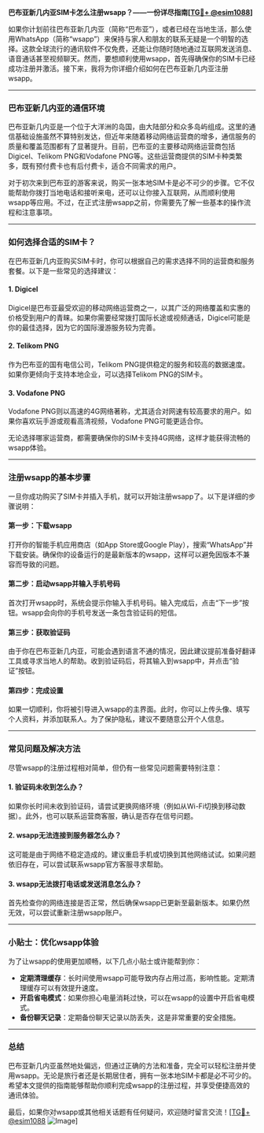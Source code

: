 **巴布亚新几内亚SIM卡怎么注册wsapp？——一份详尽指南[[TG💪+ @esim1088](https://t.me/s/esim1088)]**

如果你计划前往巴布亚新几内亚（简称“巴布亚”），或者已经在当地生活，那么使用WhatsApp（简称“wsapp”）来保持与家人和朋友的联系无疑是一个明智的选择。这款全球流行的通讯软件不仅免费，还能让你随时随地通过互联网发送消息、语音通话甚至视频聊天。然而，要想顺利使用wsapp，首先得确保你的SIM卡已经成功注册并激活。接下来，我将为你详细介绍如何在巴布亚新几内亚注册wsapp。

---

### 巴布亚新几内亚的通信环境

巴布亚新几内亚是一个位于大洋洲的岛国，由大陆部分和众多岛屿组成。这里的通信基础设施虽然不算特别发达，但近年来随着移动网络运营商的增多，通信服务的质量和覆盖范围都有了显著提升。目前，巴布亚的主要移动网络运营商包括Digicel、Telikom PNG和Vodafone PNG等。这些运营商提供的SIM卡种类繁多，既有预付费卡也有后付费卡，适合不同需求的用户。

对于初次来到巴布亚的游客来说，购买一张本地SIM卡是必不可少的步骤。它不仅能帮助你拨打当地电话和接听来电，还可以让你接入互联网，从而顺利使用wsapp等应用。不过，在正式注册wsapp之前，你需要先了解一些基本的操作流程和注意事项。

---

### 如何选择合适的SIM卡？

在巴布亚新几内亚购买SIM卡时，你可以根据自己的需求选择不同的运营商和服务套餐。以下是一些常见的选择建议：

#### 1. Digicel
Digicel是巴布亚最受欢迎的移动网络运营商之一，以其广泛的网络覆盖和实惠的价格受到用户的青睐。如果你需要经常拨打国际长途或视频通话，Digicel可能是你的最佳选择，因为它的国际漫游服务较为完善。

#### 2. Telikom PNG
作为巴布亚的国有电信公司，Telikom PNG提供稳定的服务和较高的数据速度。如果你更倾向于支持本地企业，可以选择Telikom PNG的SIM卡。

#### 3. Vodafone PNG
Vodafone PNG则以高速的4G网络著称，尤其适合对网速有较高要求的用户。如果你喜欢玩手游或观看高清视频，Vodafone PNG可能更适合你。

无论选择哪家运营商，都需要确保你的SIM卡支持4G网络，这样才能获得流畅的wsapp体验。

---

### 注册wsapp的基本步骤

一旦你成功购买了SIM卡并插入手机，就可以开始注册wsapp了。以下是详细的步骤说明：

#### 第一步：下载wsapp
打开你的智能手机应用商店（如App Store或Google Play），搜索“WhatsApp”并下载安装。确保你的设备运行的是最新版本的wsapp，这样可以避免因版本不兼容而导致的问题。

#### 第二步：启动wsapp并输入手机号码
首次打开wsapp时，系统会提示你输入手机号码。输入完成后，点击“下一步”按钮。wsapp会向你的手机号发送一条包含验证码的短信。

#### 第三步：获取验证码
由于你在巴布亚新几内亚，可能会遇到语言不通的情况，因此建议提前准备好翻译工具或寻求当地人的帮助。收到验证码后，将其输入到wsapp中，并点击“验证”按钮。

#### 第四步：完成设置
如果一切顺利，你将被引导进入wsapp的主界面。此时，你可以上传头像、填写个人资料，并添加联系人。为了保护隐私，建议不要随意公开个人信息。

---

### 常见问题及解决方法

尽管wsapp的注册过程相对简单，但仍有一些常见问题需要特别注意：

#### 1. 验证码未收到怎么办？
如果你长时间未收到验证码，请尝试更换网络环境（例如从Wi-Fi切换到移动数据）。此外，也可以联系运营商客服，确认是否存在信号问题。

#### 2. wsapp无法连接到服务器怎么办？
这可能是由于网络不稳定造成的。建议重启手机或切换到其他网络试试。如果问题依旧存在，可以尝试联系wsapp官方客服寻求帮助。

#### 3. wsapp无法拨打电话或发送消息怎么办？
首先检查你的网络连接是否正常，然后确保wsapp已更新至最新版本。如果仍然无效，可以尝试重新注册wsapp账户。

---

### 小贴士：优化wsapp体验

为了让wsapp的使用更加顺畅，以下几点小贴士或许能帮到你：

- **定期清理缓存**：长时间使用wsapp可能导致内存占用过高，影响性能。定期清理缓存可以有效提升速度。
- **开启省电模式**：如果你担心电量消耗过快，可以在wsapp的设置中开启省电模式。
- **备份聊天记录**：定期备份聊天记录以防丢失，这是非常重要的安全措施。

---

### 总结

巴布亚新几内亚虽然地处偏远，但通过正确的方法和准备，完全可以轻松注册并使用wsapp。无论是旅行者还是长期居住者，拥有一张本地SIM卡都是必不可少的。希望本文提供的指南能够帮助你顺利完成wsapp的注册过程，并享受便捷高效的通讯体验。

最后，如果你对wsapp或其他相关话题有任何疑问，欢迎随时留言交流！[[TG💪+ @esim1088](https://t.me/s/esim1088) ![Image](https://i.postimg.cc/4NQfJmqS/Snipaste-2025-05-13-00-14-12.png)]